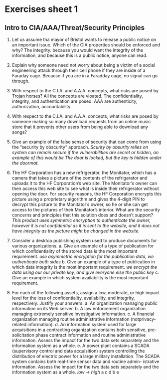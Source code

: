 # Exercises sheet 1

## Intro to CIA/AAA/Threat/Security Principles
1. Let us assume tha mayor of Bristol wants to release a public notice on an important issue. Which of the CIA properties should be enforced and why?
The integrity. because you would want the integrity of the information, and because this is a public notice, anyone can read.
2. Explain why someone need not worry about being a victim of a social engineering attack through their cell phone if they are inside of a Faraday cage.
Because if you are in a Faradday cage, no signal can go through.
3. With respect to the C.I.A. and A.A.A. concepts, what risks are posed by Trojan horses?
All the concepts are vioated. The confidentiality, integrity, and authentication are posed. AAA are authenticity, authorization, accountability
4. With respect to the C.I.A. and A.A.A. concepts, what risks are posed by someone making so many download requests from an online music store that it prevents other users from being able to download any songs?
	
5. Give an example of the false sense of security that can come from using the “security by obscurity” approach.
*Scurity by obsurity relies on system can remain secure if the vulnerabilities are secret or hidden, an example of this would be
The door is locked, but the key is hidden under the doormat.* 
6. The HF Corporation has a new refrigerator, the Monitator, which has a camera that takes a picture of the contents of the refrigerator and uploads it to the HF Corporation’s web site. The Monitator’s owner can then access this web site to see what is inside their refrigerator without opening the door. For security reasons, the HF Corporation encrypts this picture using a proprietary algorithm and gives the 4-digit PIN to decrypt this picture to the Monitator’s owner, so he or she can get access to the pictures of their Monitator’s interior. What are the security concerns and principles that this solution does and doesn’t support?
*This product uses symmetric encryption to authenticate the owner, however it is not confidential as it is sent to the website, and it does not have integrity as the picture might be changed in the website.*
7. Consider a desktop publishing system used to produce documents for various organizations.
a. Give an example of a type of publication for which confidentiality of the stored data is the most important requirement.
*use asymmetric encryption for the publication data, we authenticate both sides*
b. Give an example of a type of publication in which data integrity is the most important requirement.
*we encrypt the data using our our private key, and give everyone else the public key*
c. Give an example in which system availability is the most important requirement.

8. For each of the following assets, assign a low, moderate, or high impact level for the loss of confidentiality, availability, and integrity, respectively. Justify your answers. 
a. An organization managing public information on its Web server.
b. A law enforcement organization managing extremely sensitive investigative information.
c. A financial organization managing routine administrative information (notprivacy-related information).
d. An information system used for large acquisitions in a contracting organization contains both sensitive, pre-solicitation phase contract information and routine administrative information. Assess the impact for the two data sets separately and the information system as a whole.
e. A power plant contains a SCADA (supervisory control and data acquisition) system controlling the distribution of electric power for a large military installation. The SCADA system contains both real-time sensor data and routine admin- istrative information. Assess the impact for the two data sets separately and the information system as a whole.
*low -> high*
 a c d b e